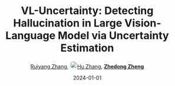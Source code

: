 ---
title: "VL-Uncertainty: Detecting Hallucination in Large Vision-Language Model via Uncertainty Estimation"
collection: publications
permalink: /publication/VL-Uncer2024
date: 2024-01-01
doi: 
oral: 
keywords: uncertainty detecting hallucination, language model uncertainty, vl uncertainty detecting, 
venue: 'arXiv:2411.11919'
code: 'https://github.com/Ruiyang-061X/VL-Uncertainty'
author: '<a href="https://zdzheng.xyz/authors/Ruiyang-Zhang" class="author">Ruiyang Zhang</a>, <a href="https://zdzheng.xyz/authors/Hu-Zhang" class="author"> <img src= "https://zdzheng.xyz/coauthors/hu-zhang.jpg" alt="hu-zhang" style="border-radius: 50%; height:20px; width:20px">Hu Zhang</a>, <strong><a href="https://zdzheng.xyz/authors/Zhedong-Zheng" class="author">Zhedong Zheng</a></strong>'
sqlauthor: '{"@type": "Person","name": "Ruiyang Zhang"}, {"@type": "Person","name": "Hu Zhang"}, {"@type": "Person","name": "Zhedong Zheng"}'
citation: ' Ruiyang Zhang,  Hu Zhang,  Zhedong Zheng, &quot;VL-Uncertainty: Detecting Hallucination in Large Vision-Language Model via Uncertainty Estimation.&quot; arXiv:2411.11919, 2024.'
pub_year: '2024'
bib: >
    @article{zhang2024vl,<br>author = "Zhang, Ruiyang and Zhang, Hu and Zheng, Zhedong",<br>title = "VL-Uncertainty: Detecting Hallucination in Large Vision-Language Model via Uncertainty Estimation",<br>booktitle = "arXiv:2411.11919",<br>code = "https://github.com/Ruiyang-061X/VL-Uncertainty",<br>year = "2024"
    }

---